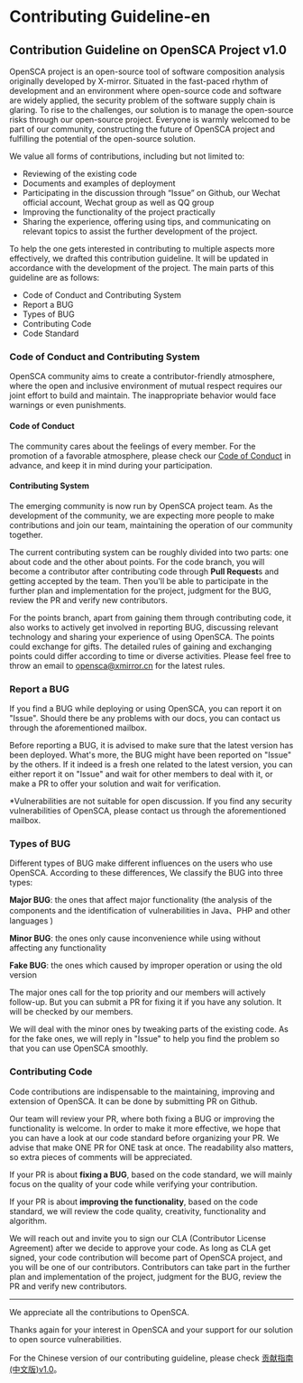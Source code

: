 # Contributing Guideline-en

## Contribution Guideline on OpenSCA Project v1.0

OpenSCA project is an open-source tool of software composition analysis originally developed by X-mirror. Situated in the fast-paced rhythm of development and an environment where open-source code and software are widely applied, the security problem of the software supply chain is glaring. To rise to the challenges, our solution is to manage the open-source risks through our open-source project. Everyone is warmly welcomed to be part of our community, constructing the future of OpenSCA project and fulfilling the potential of the open-source solution.

We value all forms of contributions, including but not limited to:

- Reviewing of the existing code
- Documents and examples of deployment
- Participating in the discussion through “Issue” on Github, our Wechat official account, Wechat group as well as QQ group 
- Improving the functionality of the project practically 
- Sharing the experience, offering using tips, and communicating on relevant topics to assist the further development of the project.

To help the one gets interested in contributing to multiple aspects more effectively, we drafted this contribution guideline. It will be updated in accordance with the development of the project. The main parts of this guideline are as follows:

- Code of Conduct and Contributing System
- Report a BUG
- Types of BUG
- Contributing Code
- Code Standard

### Code of Conduct and Contributing System

OpenSCA community aims to create a contributor-friendly atmosphere, where the open and inclusive environment of mutual respect requires our joint effort to build and maintain. The inappropriate behavior would face warnings or even punishments.

#### Code of Conduct

The community cares about the feelings of every member. For the promotion of a favorable atmosphere, please check our [Code of Conduct](https://github.com/XmirrorSecurity/OpenSCA-cli/blob/master/docs/CODE_OF_CONDUCT.md) in advance, and keep it in mind during your participation.

#### Contributing System

The emerging community is now run by OpenSCA project team. As the development of the community, we are expecting more people to make contributions and join our team, maintaining the operation of our community together.

The current contributing system can be roughly divided into two parts: one about code and the other about points. For the code branch, you will become a contributor after contributing code through **Pull Request**s and getting accepted by the team. Then you'll be able to participate in the further plan and implementation for the project, judgment for the BUG, review the PR and verify new contributors.

For the points branch, apart from gaining them through contributing code, it also works to actively get involved in reporting BUG, discussing relevant technology and sharing your experience of using OpenSCA. The points could exchange for gifts. The detailed rules of gaining and exchanging points could differ according to time or diverse activities. Please feel free to throw an email to [opensca@xmirror.cn](mailto:opensca@xmirror.cn) for the latest rules.

### Report a BUG

If you find a BUG while deploying or using OpenSCA, you can report it on "Issue". Should there be any problems with our docs, you can contact us through the aforementioned mailbox.

Before reporting a BUG, it is advised to make sure that the latest version has been deployed. What's more, the BUG might have been reported on "Issue" by the others. If it indeed is a fresh one related to the latest version, you can either report it on "Issue" and wait for other members to deal with it, or make a PR to offer your solution and wait for verification.

*Vulnerabilities are not suitable for open discussion. If you find any security vulnerabilities of OpenSCA, please contact us through the aforementioned mailbox. 

### Types of BUG

Different types of BUG make different influences on the users who use OpenSCA. According to these differences, We classify the BUG into three types:

**Major BUG**: the ones that affect major functionality (the analysis of the components and the identification of vulnerabilities in Java、PHP and other languages )

**Minor BUG**: the ones only cause inconvenience while using without affecting any functionality

**Fake BUG**: the ones which caused by improper operation or using the old version

The major ones call for the top priority and our members will actively follow-up. But you can submit a PR for fixing it if you have any solution. It will be checked by our members. 

We will deal with the minor ones by tweaking parts of the existing code. As for the fake ones, we will reply in "Issue" to help you find the problem so that you can use OpenSCA smoothly.

### Contributing Code

Code contributions are indispensable to the maintaining, improving and extension of OpenSCA. It can be done by submitting PR on Github.

Our team will review your PR, where both fixing a BUG or improving the functionality is welcome. In order to make it more effective, we hope that you can have a look at our code standard before organizing your PR. We advise that make ONE PR for ONE task at once. The readability also matters, so extra pieces of comments will be appreciated.

If your PR is about **fixing a BUG**, based on the code standard, we will mainly focus on the quality of your code while verifying your contribution.

If your PR is about **improving the functionality**, based on the code standard, we will review the code quality, creativity, functionality and algorithm.

We will reach out and invite you to sign our CLA (Contributor License Agreement) after we decide to approve your code. As long as CLA get signed, your code contribution will become part of OpenSCA project, and you will be one of our contributors. Contributors can take part in the further plan and implementation of the project, judgment for the BUG, review the PR and verify new contributors.


---


We appreciate all the contributions to OpenSCA.

Thanks again for your interest in OpenSCA and your support for our solution to open source vulnerabilities.

For the Chinese version of our contributing guideline, please check [贡献指南(中文版)v1.0](./Contributing_Guideline-v1.0-zh_CN.md)。
